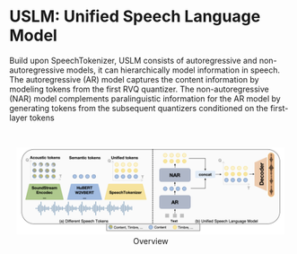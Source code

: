 # USLM: Unified Speech Language Model

Build upon SpeechTokenizer, USLM consists of autoregressive and non-autoregressive models, it can hierarchically model information
in speech. The autoregressive (AR) model captures the content information by modeling tokens
from the first RVQ quantizer. The non-autoregressive (NAR) model complements paralinguistic
information for the AR model by generating tokens from the subsequent quantizers conditioned on
the first-layer tokens

<br>
<p align="center">
    <img src="images/overview.png" width="95%"> <br>
    Overview
</p>
